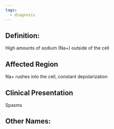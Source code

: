 ```yaml
---
tags:
  - diagnosis
---
```

## Definition:
High amounts of sodium (Na+) outside of the cell

## Affected Region  
Na+ rushes into the cell, constant depolarization

## Clinical Presentation
Spasms 

## Other Names: 



